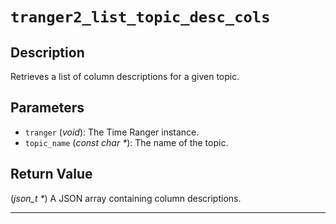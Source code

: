 # `tranger2_list_topic_desc_cols`

## Description
Retrieves a list of column descriptions for a given topic.

## Parameters
- `tranger` (*void*): The Time Ranger instance.
- `topic_name` (*const char \**): The name of the topic.

## Return Value
(*json_t \**) A JSON array containing column descriptions.

---
